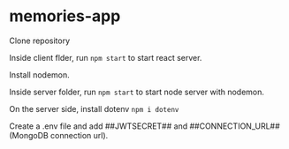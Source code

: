 # memories-app

Clone repository

Inside client flder, run `npm start` to start react server.

Install nodemon.

Inside server folder, run `npm start` to start node server with nodemon.


On the server side, install dotenv `npm i dotenv`

Create a .env file and add ##JWTSECRET## and ##CONNECTION_URL## (MongoDB connection url).
